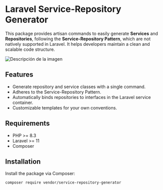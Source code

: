# Laravel Service-Repository Generator

This package provides artisan commands to easily generate **Services** and **Repositories**, following the **Service-Repository Pattern**, which are not natively supported in Laravel. It helps developers maintain a clean and scalable code structure.

![Descripción de la imagen](https://i.ibb.co/XtzQRsJ/Pizarra-Mapa-de-Web-Lluvia-de-Ideas-Negro-Naranja-Moderno-Profesional.png)


## Features

- Generate repository and service classes with a single command.
- Adheres to the Service-Repository Pattern.
- Automatically binds repositories to interfaces in the Laravel service container.
- Customizable templates for your own conventions.

## Requirements

- PHP >= 8.3
- Laravel >= 11
- Composer

## Installation

Install the package via Composer:

```bash
composer require vendor/service-repository-generator

